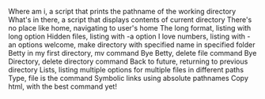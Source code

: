 Where am i, a script that prints the pathname of the working directory
What's in there, a script that displays contents of current directory
There's no place like home, navigating to user's home
The long format, listing with long option
Hidden files, listing with -a option
I love numbers, listing with -an options
welcome, make directory with specified name in specified folder
Betty in my first directory, mv command
Bye Betty, delete file command
Bye Directory, delete directory command
Back to future, returning to previous directory
Lists, listing multiple options for multiple files in different paths
Type, file is the command
Symbolic links using absolute pathnames
Copy html, with the best command yet!
